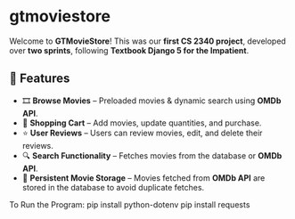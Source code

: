 # gtmoviestore

Welcome to **GTMovieStore**! This was our **first CS 2340 project**, developed over **two sprints**, following **Textbook Django 5 for the Impatient**.

## 🚀 Features
- 🎞️ **Browse Movies** – Preloaded movies & dynamic search using **OMDb API**.
- 🛒 **Shopping Cart** – Add movies, update quantities, and purchase.
- ⭐ **User Reviews** – Users can review movies, edit, and delete their reviews.
- 🔍 **Search Functionality** – Fetches movies from the database or **OMDb API**.
- 💾 **Persistent Movie Storage** – Movies fetched from **OMDb API** are stored in the database to avoid duplicate fetches.

To Run the Program:
pip install python-dotenv
pip install requests



